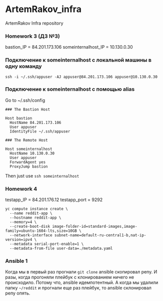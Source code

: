 # ArtemRakov_infra
ArtemRakov Infra repository

### Homework 3 (ДЗ №3)

bastion_IP = 84.201.173.106
someinternalhost_IP = 10.130.0.30

### Подключение к someinternalhost с локальной машины в одну команду

`ssh -i ~/.ssh/appuser -AJ appuser@84.201.173.106 appuser@10.130.0.30`


### Подключение к someinternalhost с помощью alias

Go to ~/.ssh/config

```
### The Bastion Host

Host bastion
  HostName 84.201.173.106
  User appuser
  IdentityFile ~/.ssh/appuser

### The Remote Host

Host someinternalhost
  HostName 10.130.0.30
  User appuser
  ForwardAgent yes
  ProxyJump bastion
```

Then just use `ssh someinternalhost`


### Homework 4

testapp_IP = 84.201.176.12
testapp_port = 9292


```
yc compute instance create \
  --name reddit-app \
  --hostname reddit-app \
  --memory=4 \
  --create-boot-disk image-folder-id=standard-images,image-family=ubuntu-1604-lts,size=10GB \
  --network-interface subnet-name=default-ru-central1-b,nat-ip-version=ipv4 \
  --metadata serial-port-enable=1 \
  --metadata-from-file user-data=./metadata.yaml
```

### Ansible 1

Когда мы в первый раз прогнали `git clone` ansible скопировал репу. И разы, когда прогоняли плейбук с клонированием ничего не происходило. Потому что, ansible идемпотентный. А когда мы удалили папку `~/reddit` и прогнали еще раз плейбук, то ansible склонировал репу опять. 
